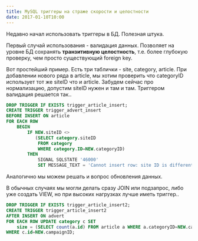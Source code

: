 ```yaml
---
title: MySQL триггеры на страже скорости и целостности
date: 2017-01-10T10:00
---
```


Недавно начал использовать триггеры в БД. Полезная штука.

Первый случай использования - валидация данных. Позволяет на уровне БД сохранять **транзитивную целостность**, т.е. более глубокую проверку, чем просто существующий foreign key. 

Вот простейший пример. Есть три таблички - site, category, article. При добавлении нового ряда в article, мы хотим проверить что categoryID использует тот же siteID что и article. Забудем сейчас про нормализацию, допустим siteID нужен и там и там. Триггером валидация решается так..

```sql
DROP TRIGGER IF EXISTS trigger_article_insert;
CREATE TRIGGER trigger_advert_insert
BEFORE INSERT ON article
FOR EACH ROW
	BEGIN
		IF NEW.siteID <>
		   (SELECT category.siteID
			FROM category
			WHERE category.ID=NEW.categoryID)
		THEN
			SIGNAL SQLSTATE '46000'
			SET MESSAGE_TEXT = 'Cannot insert row: site ID is different for article and category END IF; END;
```

Аналогично мы можем решать и вопрос обновления данных. 

В обычных случаях мы могли делать сразу JOIN или подзапрос, либо уже создать VIEW, но при высоких нагрузках лучше иметь триггер..

```sql
DROP TRIGGER IF EXISTS trigger_article_insert2;
CREATE TRIGGER trigger_article_insert2
AFTER INSERT ON advert
FOR EACH ROW UPDATE category c SET
	size = (SELECT count(a.id) FROM article a WHERE a.categoryID=NEW.categoryID AND a.status='published')
WHERE c.id=NEW.campaignID;
```